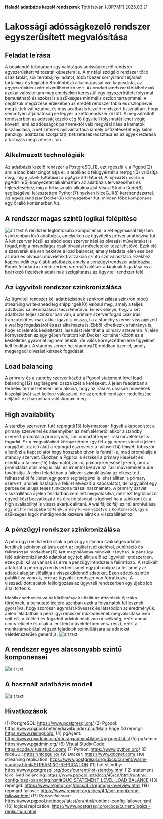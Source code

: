 **Haladó adatbázis kezelő rendszerek**
Tóth István (J0P7MF)
2025.03.21

# Lakossági adósságkezelő rendszer egyszerűsített megvalósítása

## Feladat leírása
A beadandó feladatban egy valóságos adósságkezelő rendszer egyszerűsített változatát képeztem le. A mintául szolgáló rendszer több száz táblát, sok terrabájtnyi adatot, több tízezer sornyi tárolt eljárást tartalmaz és legalább 8 különböző alkalmazással van kapcsolata, az egyszerűsítés ezért elkerülhetetlen volt. Az eredeti rendszer tábláiból csak azokat valósítottam meg amelyeken keresztül egy egyszerűsített folyamat bemutatható és azokat is a szükséges minimális oszlop tartalommal. A cégtitkok megőrzése érdekében az eredeti rendszer tábla és oszlopnevei meg lettek változtatva, és más adatbázis kezelő rendszert használtam, hogy semmilyen átjárhatóság ne legyen a kettő rendszer között.
A megvalósított rendszerben az adósságkezelő cég fő ügyviteli folyamatát lehet végig követni, ami az adósságok partnerektől való megvásárlása a kamatok kiszámolása, a befizetések nyilvántartása (amely befizetéseket egy külön pénzügyi adatbázis szolgáltat), befizetések leosztása és az ügyek lezárása a tartozás megfizetése után.

## Alkalmazott technológiák
Az adatbázis kezelő rendszer a PostgreSQL(1), ezt egészíti ki a Pgpool(2) ami a load balancingot látja el, a replikáció felügyeletét a rempgr(3) valósítja meg, míg a jobok futtatását a pgAgent(4) látja el. A fejlesztés során a pgAdmin(5) környezetet alkalmaztam az adatbázis tervezéséhez és fejlesztéséhez, míg a felhasználói alkalmazást Visual Studio Code(6) segítségével fejlesztettem Python(7) nyelven NiceGUI(8) keretrendszerrel. Az egész rendszer Docker(9) környezetben fut, minden főbb komponens egy önálló konténerben fut.

## A rendszer magas szintű logikai felépítése
![alt text](doc/adatnazis_2.drawio.png)
A rendszer legfontosabb komponensei a két egymással teljesen szinkronban lévő adatbázis, amelyeken az ügyviteli szoftver adatbázisa fut. A két szerver közül az elsődleges szerver írási és olvasási műveleteket is fogad, míg a másodlagos csak olvasási műveleteket tesz lehetővé. Ezek elé a szerverek elé van bekötve a load balancer, amely feladata jelen esetben az írási és olvasási műveletek tranzakció szintű szétválasztása. Ezekhez kapcsolódik egy újabb adatbázis, amely a pénzügyi rendszer adatbázisa. Ennek feladata az rendszerben szereplő adósok adatainak fogadása és a beérkező fizetések adatainak szolgáltatása az ügyviteli rendszer felé.
 
## Az ügyviteli rendszer szinkronizálása
Az ügyviteli rendszer két adatbázisának szinkronizálása szinkron módú streaming write-ahead log shippingel(10) valósul meg, amely a teljes adatbázis szinkronizálását teszi lehetővé. Ennek előnye, hogy a két adatbázis teljes szinkronban van, a primary szerver fogad csak írási tranzakciót és csak akkor igazolja vissza, ha a standby szerver visszajelzett a wal log fogadásáról és azt alkalmazta is. Ebből következik a hátránya is, hogy ez jelentős késleltetést, lassulást jelenthet a primary szerveren. A jelen környezetben az egy gépen futattott két Docker konténer között ez a késleltetés gyakorlatilag nem létezik, de valós környezetben erre figyelmet kell fordítani. A standby server hot standby(11) módban üzemel, amely megengedi olvasási kérések fogadását.

## Load balancing
A primary és a standby szerver között a Pgpool statement level load balancing(12) segítségével ossza szét a kéréseket. A jelen feladatban a terhelés természetesen nem akkora, hogy az írási és olvasási műveletek kiszolgálását szét kellene választani, de az eredeti rendszer modellezése céljából ezt hasonlóan valósítottam meg.

## High availability
A standby szerveren futó repmgrd(13) folyamatosan figyeli a kapcsolatot a primary szerverrel és amennyiben az nem elérhető, akkor a standby szervert promótálja primarynak, ami onnantól képes írási műveleteket is fogadni. Ez a megvalósított környezetben egy fél-egy perces kiesést jelent nagyjából, ez idő alatt a repmgrd észreveszi a failover(14) tényét, többször ellenőrzi a kapcsolatot hogy hosszabb távon is fennáll-e, majd promótálja a standby szervert. Eközben a Pgpool is érzékeli a primary kiesését és elindítja a failover(15) folyamatot, ami új primary keresését jelenti, amit a promótálás után meg is talál és innentől kezdve az írási műveleteket is ide továbbítja. A jelen feladatban a failover szimulálására az elkészített felhasználói felületen egy gomb segítségével le lehet állítani a primary szervert, aminek hatására a felület elveszíti a kapcsolatot, de nagyjából egy percen belül újra teljes funkcionalitással használható.
A primary szrver visszaállítása a jelen feladatban nem lett megvalósítva, mert ezt legtöbbször egyedi kézi beavatkozást és újraindításokat is igényel ha a szinkront és a high availabilityt is vissza akarjuk állítani. A wal fájlok fájl szintű archiválása egy archív mappába történik, amely ki van vezetve a konténerből, így a szükséges logok mindig rendelkezésre állnak a visszaállításhoz.

## A pénzügyi rendszer szinkronizálása
A pénzügyi rendszerbe csak a pénzügy számára szükséges adatok kerülnek szinkronizálásra ezért az logikai replikációval, publikáció és feliratkozás modellben(16) lett megvalósítva mindkét irányban. A pénzügy felé szinkronizálandó adatokat egy job állítja elő az ügyviteli rendszerben, ezek publikálva vannak és erre a pénzügyi rendszer a feliratkozó. A replikált adatokat a pénzügyi rendszerben ismét egy job dolgozza fel, amely az adatok alapján előállítja a visszaküldendő adatokat. Ezen adatok szintén publikálva vannak, erre az ügyviteli rendszer van feliratkozva. A visszaküldött adatok feldolgozása az ügyviteli rendszerben egy újabb job által történik.
 
Ideális esetben és valós körülmények között az áttöltések éjszaka történnek, a bemutató idejére azonban ezek a folyamatok fel lesznek gyorsítva, hogy szorosan egymást kövessék és látszódjon az eredményük.
Jelen feladatban a pénzügyi rendszer működésének megvalósítása nem volt cél, a küldött és fogadott adatok miatt van rá szükség, ezért annak nincs felülete és csak a fent leírt műveletekben vesz részt, ezért a munkatársak által végzett feladatok szimulálására az adatokat véletlenszerűen generálja.
![alt text](doc/logical_repl.drawio.png)
 
## A rendszer egyes alacsonyabb szintű komponensei
 ![alt text](doc/ab_beadando_J0P7MF.drawio.png)
## A használt adatbázis modell
 ![alt text](doc/ERD(1).png)
 
## Hivatkozások
(1) PostgreSQL: https://www.postgresql.org/
(2) Pgpool: https://www.pgpool.net/mediawiki/index.php/Main_Page
(3) repmgr: https://www.repmgr.org/
(4) pgAgent: https://www.pgadmin.org/docs/pgadmin4/latest/pgagent.html
(5) pgAdmin: https://www.pgadmin.org/
(6) Visual Studio Code: https://code.visualstudio.com/
(7) Python: https://www.python.org/
(8) NiceGUI: https://nicegui.io/
(9) Docker: https://www.docker.com/
(10) streaming replication: https://www.postgresql.org/docs/current/warm-standby.html#STREAMING-REPLICATION
(11) hot standby: https://www.postgresql.org/docs/current/hot-standby.html
(12) statement level load balancing: https://www.pgpool.net/docs/45/en/html/runtime-config-load-balancing.html#GUC-STATEMENT-LEVEL-LOAD-BALANCE
(13) repmgrd: https://www.repmgr.org/docs/4.3/repmgrd-overview.html
(14) repmgrd failover: https://www.repmgr.org/docs/4.1/bdr-monitoring-failover.html
(15) Pgpool failover: https://www.pgpool.net/docs/latest/en/html/runtime-config-failover.html
(16) logical replication: https://www.postgresql.org/docs/current/logical-replication.html

